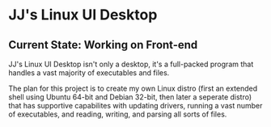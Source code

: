 # JJ's Linux UI Desktop
## Current State: Working on Front-end

JJ's Linux UI Desktop isn't only a desktop, it's a full-packed program that handles a vast majority of executables and files.

The plan for this project is to create my own Linux distro (first an extended shell using Ubuntu 64-bit and Debian 32-bit, then later a seperate distro) that has supportive capabilites with updating drivers, running a vast number of executables, and reading, writing, and parsing all sorts of files.
